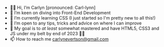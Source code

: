 - 👋🏼 Hi, I’m Carlyn [pronounced: Carl-lynn]
- 👀 I’m keen on diving into Front-End Development
- 🌱 I’m currently learning CSS (I just started so I'm pretty new to all this!)
- 💞️ I’m open to any tips, tricks and advice on where I can improve
- 🚀 My goal is to _at least_ somewhat mastered and have HTML5, CSS3 and JS under my belt by end of 2023 💪🏼
- 📫 How to reach me carlynevertson@gmail.com

<!---
carlynevertson/carlynevertson is a ✨ special ✨ repository because its `README.md` (this file) appears on your GitHub profile.
You can click the Preview link to take a look at your changes.
--->
